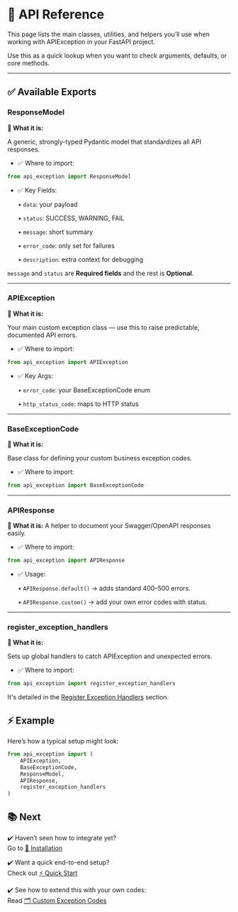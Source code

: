 # 🔗 API Reference

This page lists the main classes, utilities, and helpers you’ll use when working with APIException in your FastAPI project.

Use this as a quick lookup when you want to check arguments, defaults, or core methods.

---

## ✅ Available Exports

### ResponseModel
**📌 What it is:**

A generic, strongly-typed Pydantic model that standardizes all API responses.

- ✅ Where to import:

```python
from api_exception import ResponseModel
```

- ✅ Key Fields:

	•	`data`: your payload

	•	`status`: SUCCESS, WARNING, FAIL

	•	`message`: short summary

	•	`error_code`: only set for failures

	•	`description`: extra context for debugging

`message` and `status` are **Required fields** and the rest is **Optional**. 

---

### APIException
**📌 What it is:**

Your main custom exception class — use this to raise predictable, documented API errors.

- ✅ Where to import:

```python
from api_exception import APIException
```

- ✅ Key Args:

	•	`error_code`: your BaseExceptionCode enum

	•	`http_status_code`: maps to HTTP status


---

### BaseExceptionCode
**📌 What it is:**

Base class for defining your custom business exception codes.

- ✅ Where to import:

```python
from api_exception import BaseExceptionCode
```

---

### APIResponse
**📌 What it is:**
A helper to document your Swagger/OpenAPI responses easily.

- ✅ Where to import:
```python
from api_exception import APIResponse
```

- ✅ Usage:

	•	`APIResponse.default()` → adds standard 400–500 errors.

	•	`APIResponse.custom()` → add your own error codes with status.


---

### register_exception_handlers
**📌 What it is:**

Sets up global handlers to catch APIException and unexpected errors.

- ✅ Where to import:
```python
from api_exception import register_exception_handlers
```

It's detailed in the [Register Exception Handlers](../usage/register_exception_handlers.md) section.

## ⚡ Example

Here’s how a typical setup might look:

```python
from api_exception import (
    APIException,
    BaseExceptionCode,
    ResponseModel,
    APIResponse,
    register_exception_handlers
)
```


## 📚 Next

✔️ Haven’t seen how to integrate yet?  
Go to [🚀 Installation](../installation.md)

✔️ Want a quick end-to-end setup?  
Check out [⚡ Quick Start](../usage/quick_start.md)

✔️ See how to extend this with your own codes:  
Read [🗂️ Custom Exception Codes](../usage/custom_codes.md)
